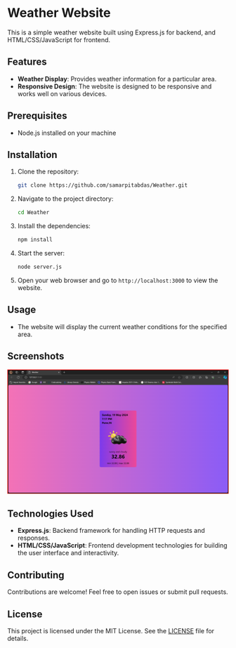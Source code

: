 # Weather Website

This is a simple weather website built using Express.js for backend, and HTML/CSS/JavaScript for frontend.

## Features

- **Weather Display**: Provides weather information for a particular area.
- **Responsive Design**: The website is designed to be responsive and works well on various devices.

## Prerequisites

- Node.js installed on your machine

## Installation
1. Clone the repository:
    ```bash
    git clone https://github.com/samarpitabdas/Weather.git
    ```
2. Navigate to the project directory:
    ```bash
    cd Weather
    ```
3. Install the dependencies:
    ```bash
    npm install
    ```
4. Start the server:
    ```bash
    node server.js
    ```
5. Open your web browser and go to `http://localhost:3000` to view the website.

## Usage
- The website will display the current weather conditions for the specified area.

## Screenshots 
![Screenshot1](screenshot.png)


## Technologies Used

- **Express.js**: Backend framework for handling HTTP requests and responses.
- **HTML/CSS/JavaScript**: Frontend development technologies for building the user interface and interactivity.

## Contributing

Contributions are welcome! Feel free to open issues or submit pull requests.

## License

This project is licensed under the MIT License. See the [LICENSE](LICENSE) file for details.

